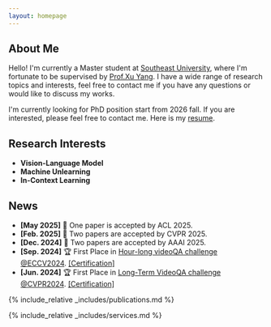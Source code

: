 ```yaml
---
layout: homepage
---
```


## About Me

Hello! I'm currently a Master student at [Southeast University](https://www.seu.edu.cn/), where I'm fortunate to be supervised by [Prof.Xu Yang](https://yxpalmweb.github.io/). I have a wide range of research topics and interests, feel free to contact me if you have any questions or would like to discuss my works.

I'm currently looking for PhD position start from 2026 fall. If you are interested, please feel free to contact me. Here is my [resume](./assets/files/wuyongliang_resume.pdf).

## Research Interests
- **Vision-Language Model**
- **Machine Unlearning**
- **In-Context Learning**

## News
- **[May 2025]** 🎉 One paper is accepted by ACL 2025.
- **[Feb. 2025]** 🎉 Two papers are accepted by CVPR 2025.
- **[Dec. 2024]** 🎉 Two papers are accepted by AAAI 2025.
- **[Sep. 2024]** 🏆 First Place in [Hour-long videoQA challenge @ECCV2024](https://ptchallenge-workshop.github.io/). [\[Certification\]](./assets/img/hourlong.pdf)
- **[Jun. 2024]** 🏆 First Place in [Long-Term VideoQA challenge @CVPR2024](https://sites.google.com/view/loveucvpr24/track1). [\[Certification\]](./assets/img/moivechat.pdf)

{% include_relative _includes/publications.md %}

{% include_relative _includes/services.md %}



<script type='text/javascript' id='clustrmaps' src='//cdn.clustrmaps.com/map_v2.js?cl=ffffff&w=300&t=tt&d=ObqgpeoqT1b3O21DlyRV6L2rujBvm3r-Lpod84URhy0&cmn=3acc3a&cmo=3acc3a&co=2d78ad&ct=ffffff'></script>
